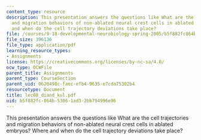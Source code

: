 ```yaml
---
content_type: resource
description: This presentation answers the questions like What are the cell trajectories
  and migration behaviors of non-ablated neural crest cells in ablated embryos? Where
  and when do the cell trajectory deviations take place?
file: /courses/9-18-developmental-neurobiology-spring-2005/b5f882fc864b53061ad32bb794996e96_lec08_diand_kul.pdf
file_size: 396136
file_type: application/pdf
learning_resource_types:
- Assignments
license: https://creativecommons.org/licenses/by-nc-sa/4.0/
ocw_type: OCWFile
parent_title: Assignments
parent_type: CourseSection
parent_uid: 0620498c-faec-efb4-9635-e7cda75302b4
resourcetype: Document
title: lec08_diand_kul.pdf
uid: b5f882fc-864b-5306-1ad3-2bb794996e96
---
```

This presentation answers the questions like What are the cell trajectories and migration behaviors of non-ablated neural crest cells in ablated embryos? Where and when do the cell trajectory deviations take place?